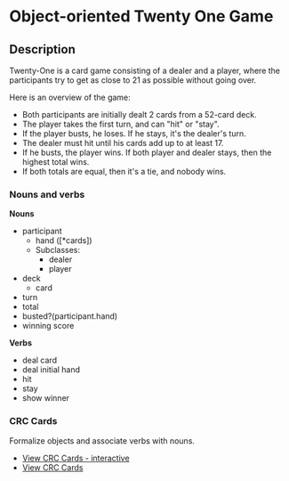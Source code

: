 # Object-oriented Twenty One Game

## Description

Twenty-One is a card game consisting of a dealer and a player, where the participants try to get as close to 21 as possible without going over.

Here is an overview of the game:
- Both participants are initially dealt 2 cards from a 52-card deck.
- The player takes the first turn, and can "hit" or "stay".
- If the player busts, he loses. If he stays, it's the dealer's turn.
- The dealer must hit until his cards add up to at least 17.
- If he busts, the player wins. If both player and dealer stays, then the highest total wins.
- If both totals are equal, then it's a tie, and nobody wins.

### Nouns and verbs

**Nouns**
- participant
  - hand ([*cards])
  - Subclasses:
    - dealer
    - player
- deck
  - card
- turn
- total
- busted?(participant.hand)
- winning score

**Verbs**
- deal card
- deal initial hand
- hit
- stay
- show winner

### CRC Cards

Formalize objects and associate verbs with nouns.

- [View CRC Cards - interactive](https://echeung.me/crcmaker/)
- [View CRC Cards](crc_cards.pdf)